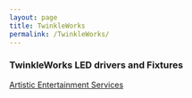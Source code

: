 ```yaml
---
layout: page
title: TwinkleWorks
permalink: /TwinkleWorks/
---
```


### TwinkleWorks LED drivers and Fixtures

<a href="http://www.aescreative.com/" target="_blank">Artistic Entertainment Services</a>

